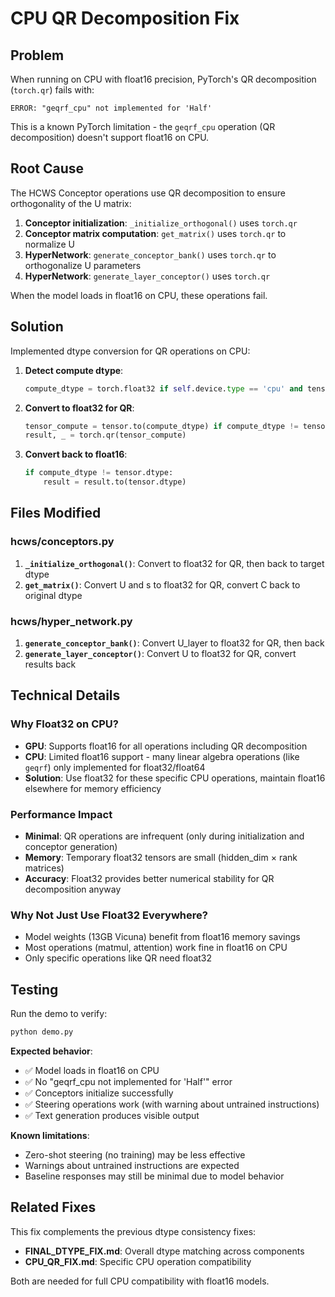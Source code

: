 # CPU QR Decomposition Fix

## Problem
When running on CPU with float16 precision, PyTorch's QR decomposition (`torch.qr`) fails with:
```
ERROR: "geqrf_cpu" not implemented for 'Half'
```

This is a known PyTorch limitation - the `geqrf_cpu` operation (QR decomposition) doesn't support float16 on CPU.

## Root Cause
The HCWS Conceptor operations use QR decomposition to ensure orthogonality of the U matrix:
1. **Conceptor initialization**: `_initialize_orthogonal()` uses `torch.qr`
2. **Conceptor matrix computation**: `get_matrix()` uses `torch.qr` to normalize U
3. **HyperNetwork**: `generate_conceptor_bank()` uses `torch.qr` to orthogonalize U parameters
4. **HyperNetwork**: `generate_layer_conceptor()` uses `torch.qr`

When the model loads in float16 on CPU, these operations fail.

## Solution
Implemented dtype conversion for QR operations on CPU:

1. **Detect compute dtype**:
   ```python
   compute_dtype = torch.float32 if self.device.type == 'cpu' and tensor.dtype == torch.float16 else tensor.dtype
   ```

2. **Convert to float32 for QR**:
   ```python
   tensor_compute = tensor.to(compute_dtype) if compute_dtype != tensor.dtype else tensor
   result, _ = torch.qr(tensor_compute)
   ```

3. **Convert back to float16**:
   ```python
   if compute_dtype != tensor.dtype:
       result = result.to(tensor.dtype)
   ```

## Files Modified

### hcws/conceptors.py
1. **`_initialize_orthogonal()`**: Convert to float32 for QR, then back to target dtype
2. **`get_matrix()`**: Convert U and s to float32 for QR, convert C back to original dtype

### hcws/hyper_network.py
1. **`generate_conceptor_bank()`**: Convert U_layer to float32 for QR, then back
2. **`generate_layer_conceptor()`**: Convert U to float32 for QR, convert results back

## Technical Details

### Why Float32 on CPU?
- **GPU**: Supports float16 for all operations including QR decomposition
- **CPU**: Limited float16 support - many linear algebra operations (like `geqrf`) only implemented for float32/float64
- **Solution**: Use float32 for these specific CPU operations, maintain float16 elsewhere for memory efficiency

### Performance Impact
- **Minimal**: QR operations are infrequent (only during initialization and conceptor generation)
- **Memory**: Temporary float32 tensors are small (hidden_dim × rank matrices)
- **Accuracy**: Float32 provides better numerical stability for QR decomposition anyway

### Why Not Just Use Float32 Everywhere?
- Model weights (13GB Vicuna) benefit from float16 memory savings
- Most operations (matmul, attention) work fine in float16 on CPU
- Only specific operations like QR need float32

## Testing

Run the demo to verify:
```bash
python demo.py
```

**Expected behavior**:
- ✅ Model loads in float16 on CPU
- ✅ No "geqrf_cpu not implemented for 'Half'" error
- ✅ Conceptors initialize successfully
- ✅ Steering operations work (with warning about untrained instructions)
- ✅ Text generation produces visible output

**Known limitations**:
- Zero-shot steering (no training) may be less effective
- Warnings about untrained instructions are expected
- Baseline responses may still be minimal due to model behavior

## Related Fixes
This fix complements the previous dtype consistency fixes:
- **FINAL_DTYPE_FIX.md**: Overall dtype matching across components
- **CPU_QR_FIX.md**: Specific CPU operation compatibility

Both are needed for full CPU compatibility with float16 models.
